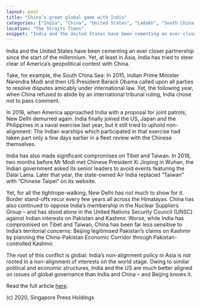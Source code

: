 ```yaml
---
layout: post
title: "China’s great global game with India"
categories: ["India", "China", "United States", "Ladakh", "South China Sea", "United Nations"]
location: "The Straits Times"
snippet: "India and the United States have been cementing an ever closer partnership since the start of the millennium. Yet, at least in Asia, India has tried to steer clear of America’s geopolitical contest with China. But for all the tightrope-walking, New Delhi has not much to show for it. The root of this conflict is global: India’s non-alignment policy in Asia is not rooted in a non-alignment of interests on the world stage. Owing to similar political and economic structures, India and the US are much better aligned on issues of global governance than India and China – and Beijing knows it. (Published in The Straits Times)"
---
```


India and the United States have been cementing an ever closer partnership since the start of the millennium. Yet, at least in Asia, India has tried to steer clear of America’s geopolitical contest with China. 

Take, for example, the South China Sea: In 2015, Indian Prime Minister Narendra Modi and then US President Barack Obama called upon all parties to resolve disputes amicably under international law. Yet, the following year, when China refused to abide by an international tribunal ruling, India chose not to pass comment. 

In 2016, when America approached India with a proposal for joint patrols, New Delhi demurred again. India finally joined the US, Japan and the Philippines in a naval exercise last year, but it still tried to uphold non-alignment: The Indian warships which participated in that exercise had taken part only a few days earlier in a fleet review with the Chinese themselves. 

India has also made significant compromises on Tibet and Taiwan. In 2018, two months before Mr Modi met Chinese President Xi Jinping in Wuhan, the Indian government asked its senior leaders to avoid events featuring the Dalai Lama. Later that year, the state-owned Air India replaced “Taiwan” with “Chinese Taipei” on its website.

Yet, for all the tightrope-walking, New Delhi has not much to show for it. Border stand-offs recur every few years all across the Himalayas. China has also continued to oppose India’s membership in the Nuclear Suppliers Group – and has stood alone in the United Nations Security Council (UNSC) against Indian interests on Pakistan and Kashmir. Worse, while India has compromised on Tibet and Taiwan, China has been far less sensitive to India’s territorial concerns: Beijing legitimised Pakistan’s claims on Kashmir by planning the China-Pakistan Economic Corridor through Pakistan-controlled Kashmir. 

The root of this conflict is global: India’s non-alignment policy in Asia is not rooted in a non-alignment of interests on the world stage. Owing to similar political and economic structures, India and the US are much better aligned on issues of global governance than India and China – and Beijing knows it. 

Read the full article [here].

(c) 2020, Singapore Press Holdings

[here]: https://www.straitstimes.com/opinion/chinas-great-global-game-with-india
